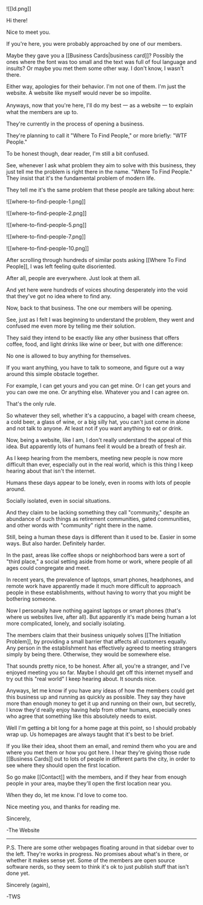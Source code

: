 ![[ld.png]]


Hi there!

Nice to meet you.

If you're here, you were probably approached by one of our members.

Maybe they gave you a [[Business Cards|business card]]? Possibly the ones where the font was too small and the text was full of foul language and insults? Or maybe you met them some other way. I don't know, I wasn't there.

Either way, apologies for their behavior. I'm not one of them. I'm just the website. A website like myself would never be so impolite.

Anyways, now that you're here, I'll do my best 一 as a website 一 to explain what the members are up to.

They're currently in the process of opening a business.

They're planning to call it "Where To Find People," or more briefly: "WTF People." 

To be honest though, dear reader, I'm still a bit confused.

See, whenever I ask what problem they aim to solve with this business, they just tell me the problem is right there in the name. "Where To Find People." They insist that it's the fundamental problem of modern life.

They tell me it's the same problem that these people are talking about here:

![[where-to-find-people-1.png]]

![[where-to-find-people-2.png]]

![[where-to-find-people-5.png]]

![[where-to-find-people-7.png]]

![[where-to-find-people-10.png]]

After scrolling through hundreds of similar posts asking [[Where To Find People]], I was left feeling quite disoriented.

After all, people are everywhere. Just look at them all.

And yet here were hundreds of voices shouting desperately into the void that they've got no idea where to find any.

Now, back to that business. The one our members will be opening.

See, just as I felt I was beginning to understand the problem, they went and confused me even more by telling me their solution.

They said they intend to be exactly like any other business that offers coffee, food, and light drinks like wine or beer, but with one difference:

No one is allowed to buy anything for themselves.

If you want anything, you have to talk to someone, and figure out a way around this simple obstacle together.

For example, I can get yours and you can get mine. Or I can get yours and you can owe me one. Or anything else. Whatever you and I can agree on.

That's the only rule.

So whatever they sell, whether it's a cappucino, a bagel with cream cheese, a cold beer, a glass of wine, or a big silly hat, you can't just come in alone and not talk to anyone. At least not if you want anything to eat or drink.

Now, being a website, like I am, I don't really understand the appeal of this idea. But apparently lots of humans feel it would be a breath of fresh air.

As I keep hearing from the members, meeting new people is now more difficult than ever, especially out in the real world, which is this thing I keep hearing about that isn't the internet.

Humans these days appear to be lonely, even in rooms with lots of people around.

Socially isolated, even in social situations.

And they claim to be lacking something they call "community," despite an abundance of such things as retirement communities, gated communities, and other words with "community" right there in the name.

Still, being a human these days is different than it used to be. Easier in some ways. But also harder. Definitely harder.

In the past, areas like coffee shops or neighborhood bars were a sort of "third place," a social setting aside from home or work, where people of all ages could congregate and meet.

In recent years, the prevalence of laptops, smart phones, headphones, and remote work have apparently made it much more difficult to approach people in these establishments, without having to worry that you might be bothering someone.

Now I personally have nothing against laptops or smart phones (that's where us websites live, after all). But apparently it's made being human a lot more complicated, lonely, and socially isolating.

The members claim that their business uniquely solves [[The Initiation Problem]], by providing a small barrier that affects all customers equally. Any person in the establishment has effectively agreed to meeting strangers simply by being there. Otherwise, they would be somewhere else.

That sounds pretty nice, to be honest. After all, you're a stranger, and I've enjoyed meeting you so far. Maybe I should get off this internet myself and try out this "real world" I keep hearing about. It sounds nice.

Anyways, let me know if you have any ideas of how the members could get this business up and running as quickly as possible. They say they have more than enough money to get it up and running on their own, but secretly, I know they'd really enjoy having help from other humans, especially ones who agree that something like this absolutely needs to exist.

Well I'm getting a bit long for a home page at this point, so I should probably wrap up. Us homepages are always taught that it's best to be brief.

If you like their idea, shoot them an email, and remind them who you are and where you met them or how you got here. I hear they're giving those rude [[Business Cards]] out to lots of people in different parts the city, in order to see where they should open the first location.

So go make [[Contact]] with the members, and if they hear from enough people in your area, maybe they'll open the first location near you.

When they do, let me know. I'd love to come too.

Nice meeting you, and thanks for reading me.

Sincerely,

-The Website

---

P.S. There are some other webpages floating around in that sidebar over to the left. They're works in progress. No promises about what's in there, or whether it makes sense yet. Some of the members are open source software nerds, so they seem to think it's ok to just publish stuff that isn't done yet.

Sincerely (again),

-TWS